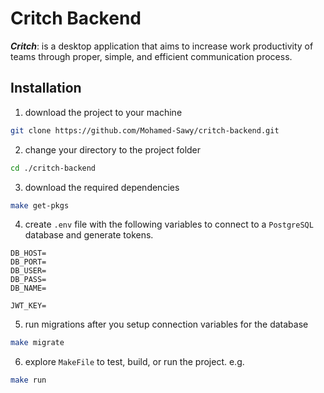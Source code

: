 # Critch Backend
**_Critch_**: is a desktop application that aims to increase work productivity of teams
through proper, simple, and efficient communication process.

## Installation
1. download the project to your machine
```bash
git clone https://github.com/Mohamed-Sawy/critch-backend.git
```

2. change your directory to the project folder
```bash
cd ./critch-backend
```

3. download the required dependencies
```bash
make get-pkgs
```

4. create `.env` file with the following variables to connect to a `PostgreSQL` database and generate tokens.
```
DB_HOST=
DB_PORT=
DB_USER=
DB_PASS=
DB_NAME=

JWT_KEY=
```

5. run migrations after you setup connection variables for the database
```bash
make migrate
```

6. explore `MakeFile` to test, build, or run the project. e.g.
```bash
make run
```